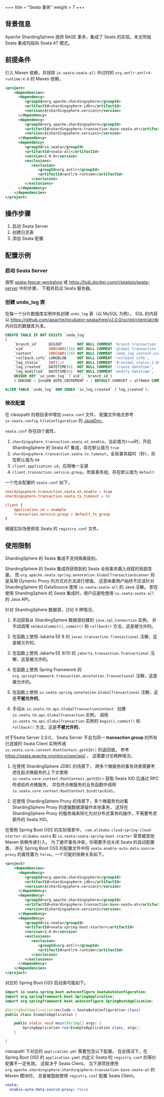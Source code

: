 +++
title = "Seata 事务"
weight = 7
+++

## 背景信息

Apache ShardingSphere 提供 BASE 事务，集成了 Seata 的实现。本文所指 Seata 集成均指向 Seata AT 模式。

## 前提条件

引入 Maven 依赖，并排除 `io.seata:seata-all` 中过时的 `org.antlr:antlr4-runtime:4.8` 的 Maven 依赖。

```xml
<project>
    <dependencies>
      <dependency>
         <groupId>org.apache.shardingsphere</groupId>
         <artifactId>shardingsphere-jdbc</artifactId>
         <version>${shardingsphere.version}</version>
      </dependency>
      <dependency>
         <groupId>org.apache.shardingsphere</groupId>
         <artifactId>shardingsphere-transaction-base-seata-at</artifactId>
         <version>${shardingsphere.version}</version>
      </dependency>
      <dependency>
         <groupId>io.seata</groupId>
         <artifactId>seata-all</artifactId>
         <version>2.0.0</version>
         <exclusions>
            <exclusion>
               <groupId>org.antlr</groupId>
               <artifactId>antlr4-runtime</artifactId>
            </exclusion>
         </exclusions>
      </dependency>
    </dependencies>
</project>
```

## 操作步骤

1. 启动 Seata Server
2. 创建日志表
3. 添加 Seata 配置

## 配置示例

### 启动 Seata Server

按照 [seata-fescar-workshop](https://github.com/seata/fescar-workshop) 或 https://hub.docker.com/r/seataio/seata-server 中的步骤，
下载并启动 Seata 服务器。

### 创建 undo_log 表

在每一个分片数据库实例中执创建 `undo_log` 表（以 MySQL 为例）。
SQL 的内容以 https://github.com/apache/incubator-seata/tree/v2.0.0/script/client/at/db 内对应的数据库为准。

```sql
CREATE TABLE IF NOT EXISTS `undo_log`
(
    `branch_id`     BIGINT       NOT NULL COMMENT 'branch transaction id',
    `xid`           VARCHAR(128) NOT NULL COMMENT 'global transaction id',
    `context`       VARCHAR(128) NOT NULL COMMENT 'undo_log context,such as serialization',
    `rollback_info` LONGBLOB     NOT NULL COMMENT 'rollback info',
    `log_status`    INT(11)      NOT NULL COMMENT '0:normal status,1:defense status',
    `log_created`   DATETIME(6)  NOT NULL COMMENT 'create datetime',
    `log_modified`  DATETIME(6)  NOT NULL COMMENT 'modify datetime',
    UNIQUE KEY `ux_undo_log` (`xid`, `branch_id`)
    ) ENGINE = InnoDB AUTO_INCREMENT = 1 DEFAULT CHARSET = utf8mb4 COMMENT ='AT transaction mode undo table';

ALTER TABLE `undo_log` ADD INDEX `ix_log_created` (`log_created`);
```

### 修改配置

在 classpath 的根目录中增加 `seata.conf` 文件， 
配置文件格式参考 `io.seata.config.FileConfiguration` 的 [JavaDoc](https://github.com/apache/incubator-seata/blob/v2.0.0/config/seata-config-core/src/main/java/io/seata/config/FileConfiguration.java)。

`seata.conf` 存在四个属性，

1. `shardingsphere.transaction.seata.at.enable`，当此值为`true`时，开启 ShardingSphere 的 Seata AT 集成，存在默认值为 `true`
2. `shardingsphere.transaction.seata.tx.timeout`，全局事务超时（秒），存在默认值为 `60`
3. `client.application.id`，应用唯一主键
4. `client.transaction.service.group`，所属事务组，存在默认值为 `default`

一个完全配置的 `seata.conf` 如下，

```conf
shardingsphere.transaction.seata.at.enable = true
shardingsphere.transaction.seata.tx.timeout = 60

client {
    application.id = example
    transaction.service.group = default_tx_group
}
```

根据实际场景修改 Seata 的 `registry.conf` 文件。

## 使用限制

ShardingSphere 的 Seata 集成不支持隔离级别。

ShardingSphere 的 Seata 集成将获取到的 Seata 全局事务置入线程的局部变量。
而 `org.apache.seata.spring.annotation.GlobalTransactionScanner` 则是采用 Dynamic Proxy 的方式对方法进行增强。
这意味着用户始终不应该针对 ShardingSphere 的 DataSource 使用 `io.seata:seata-all` 的 Java 注解。
即在使用 ShardingSphere 的 Seata 集成时，用户应避免使用 `io.seata:seata-all` 的 Java API。

针对 ShardingSphere 数据源，讨论 6 种情况，

1. 手动获取从 ShardingSphere 数据源创建的 `java.sql.Connection` 实例，
并手动调用 `setAutoCommit()`, `commit()` 和 `rollback()` 方法，这是被允许的。

2. 在函数上使用 Jakarta EE 8 的 `javax.transaction.Transactional` 注解，这是被允许的。

3. 在函数上使用 Jakarta EE 9/10 的 `jakarta.transaction.Transactional` 注解，这是被允许的。

4. 在函数上使用 Spring Framework 的 `org.springframework.transaction.annotation.Transactional` 注解，这是被允许的。

5. 在函数上使用 `io.seata.spring.annotation.GlobalTransactional` 注解，这是**不被允许的**。

6. 手动从 `io.seata.tm.api.GlobalTransactionContext ` 创建 `io.seata.tm.api.GlobalTransaction` 实例，
调用 `io.seata.tm.api.GlobalTransaction` 实例的 `begin()`, `commit()` 和 `rollback()` 方法，这是**不被允许的**。

对于Seata Server 2.0.0，
Seata Server 不会为同一 **transaction group** 的所有已连接的 Seata Client 实例传递 `io.seata.core.context.RootContext.getXID()` 的返回值，
参考 https://seata.apache.org/docs/user/api/ 。
这需要讨论两种情况，

1. 在使用 ShardingSphere JDBC 的场景下，
   跨多个微服务的事务场景需要考虑在起点微服务的上下文使用 `io.seata.core.context.RootContext.getXID()` 获取 Seata XID 后通过 RPC 传递给终点微服务，
   并在终点微服务的业务函数中调用 `io.seata.core.context.RootContext.bind(rpcXid)`。

2. 在使用 ShardingSphere Proxy 的场景下，多个微服务均对着 ShardingSphere Proxy 的逻辑数据源操作本地事务，
   这将在 ShardingSphere Proxy 的服务端来转化为对分布式事务的操作，不需要考虑额外的 Seata XID。

在使用 Spring Boot OSS 的实际情景中，
`com.alibaba.cloud:spring-cloud-starter-alibaba-seata` 和 `io.seata:seata-spring-boot-starter` 常常被其他 Maven 依赖传递引入。
为了避开事务冲突，你需要手动关闭 Seata 的自动配置类，
并在 Spring Boot OSS 的配置文件中将 `seata.enable-auto-data-source-proxy` 的属性置为 `false`。一个可能的依赖关系如下。

```xml
<project>
    <dependencies>
      <dependency>
         <groupId>org.apache.shardingsphere</groupId>
         <artifactId>shardingsphere-jdbc</artifactId>
         <version>${shardingsphere.version}</version>
      </dependency>
      <dependency>
         <groupId>org.apache.shardingsphere</groupId>
         <artifactId>shardingsphere-transaction-base-seata-at</artifactId>
         <version>${shardingsphere.version}</version>
      </dependency>
      <dependency>
         <groupId>io.seata</groupId>
         <artifactId>seata-spring-boot-starter</artifactId>
         <version>2.0.0</version>
         <exclusions>
            <exclusion>
               <groupId>org.antlr</groupId>
               <artifactId>antlr4-runtime</artifactId>
            </exclusion>
         </exclusions>
      </dependency>
    </dependencies>
</project>
```

对应的 Spring Boot OSS 启动类可能如下。

```java
import io.seata.spring.boot.autoconfigure.SeataAutoConfiguration;
import org.springframework.boot.SpringApplication;
import org.springframework.boot.autoconfigure.SpringBootApplication;

@SpringBootApplication(exclude = SeataAutoConfiguration.class)
public class ExampleApplication {

    public static void main(String[] args) {
        SpringApplication.run(ExampleApplication.class, args);
    }

}
```

classpath 下对应的 `application.yml` 需要包含以下配置。
在此情况下，在 Spring Boot OSS 的 `application.yaml` 内定义  Seata 的 `registry.conf` 的等价配置不一定有效。
这取决于 Seata Client。
当下游项目使用 `org.apache.shardingsphere:shardingsphere-transaction-base-seata-at` 的 Maven 模块时，
总是被鼓励使用 `registry.conf` 配置 Seata Client。

```yaml
seata:
  enable-auto-data-source-proxy: false
```
